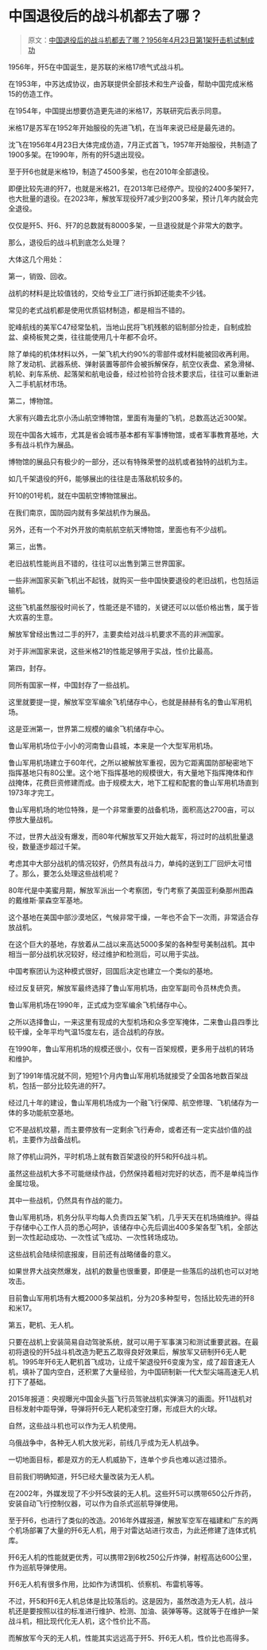 # 中国退役后的战斗机都去了哪？

> 原文：[中国退役后的战斗机都去了哪？1956年4月23日第1架歼击机试制成功](https://baijiahao.baidu.com/s?id=1797044635206499754&wfr=spider&for=pc)

1956年，歼5在中国诞生，是苏联的米格17喷气式战斗机。

在1953年，中苏达成协议，由苏联提供全部技术和生产设备，帮助中国完成米格15的仿造工作。

在1954年，中国提出想要仿造更先进的米格17，苏联研究后表示同意。

米格17是苏军在1952年开始服役的先进飞机，在当年来说已经是最先进的。

沈飞在1956年4月23日大体完成仿造，7月正式首飞，1957年开始服役，共制造了1900多架。在1990年，所有的歼5退出现役。

至于歼6也就是米格19，制造了4500多架，也在2010年全部退役。

即便比较先进的歼7，也就是米格21，在2013年已经停产。现役的2400多架歼7，也大批量的退役。在2023年，解放军现役歼7减少到200多架，预计几年内就会完全退役。

仅仅是歼5、歼6、歼7的总数就有8000多架，一旦退役就是个非常大的数字。

那么，退役后的战斗机到底怎么处理？

大体这几个用处：

第一，销毁、回收。

战机的材料是比较值钱的，交给专业工厂进行拆卸还能卖不少钱。

常见的老式战机都是使用优质铝材制造，都是相当不错的。

驼峰航线的美军C47经常坠机，当地山民将飞机残骸的铝制部分捡走，自制成脸盆、桌椅板凳之类，往往能使用几十年都不会坏。

除了单纯的机体材料以外，一架飞机大约90%的零部件或材料能被回收再利用。除了发动机、武器系统、弹射装置等部件会被拆解保存，航空仪表盘、紧急滑梯、机轮、刹车系统、起落架和航电设备，经过检验符合技术要求后，往往可以重新进入二手机航材市场。

第二，博物馆。

大家有兴趣去北京小汤山航空博物馆，里面有海量的飞机，总数高达近300架。

现在中国各大城市，尤其是省会城市基本都有军事博物馆，或者军事教育基地，大多有战斗机作为展品。

博物馆的展品只有极少的一部分，还以有特殊荣誉的战机或者独特的战机为主。

如几千架退役的歼6，能够展出的往往是击落敌机较多的。

歼10的01号机，就在中国航空博物馆展出。

在我们南京，国防园内就有多架战机作为展品。

另外，还有一个不对外开放的南航航空航天博物馆，里面也有不少战机。

第三，出售。

老旧战机性能尚且不错的，往往可以出售到第三世界国家。

一些非洲国家买新飞机出不起钱，就购买一些中国快要退役的老旧战机，也包括运输机。

这些飞机虽然服役时间长了，性能还是不错的，关键还可以以低价格出售，属于皆大欢喜的生意。

解放军曾经出售过二手的歼7，主要卖给对战斗机要求不高的非洲国家。

对于非洲国家来说，这些米格21的性能足够用于实战，性价比最高。

第四，封存。

同所有国家一样，中国封存了一些战机。

这里就要提一提，解放军空军编余飞机储存中心，也就是赫赫有名的鲁山军用机场。

这是亚洲第一，世界第二规模的编余飞机储存中心。

鲁山军用机场位于小小的河南鲁山县城，本来是一个大型军用机场。

鲁山军用机场建立于60年代，之所以被解放军重视，因为它距离国防部秘密地下指挥基地只有80公里。这个地下指挥基地的规模很大，有大量地下指挥掩体和作战掩体，花费巨资修建而成。由于规模太大，地下工程和配套的鲁山军用机场直到1973年才完工。

鲁山军用机场的地位特殊，是一个非常重要的战备机场，面积高达2700亩，可以停放大量战机。

不过，世界大战没有爆发，而80年代解放军又开始大裁军，将过时的战机批量退役，数量逐步超过千架。

考虑其中大部分战机的情况较好，仍然具有战斗力，单纯的送到工厂回炉太可惜了。那么，要怎么处理这些战机呢？

80年代是中美蜜月期，解放军派出一个考察团，专门考察了美国亚利桑那州图森的戴维斯·蒙森空军基地。

这个基地在美国中部沙漠地区，气候非常干燥，一年也不会下一次雨，非常适合存放战机。

在这个巨大的基地，存放着从二战以来高达5000多架的各种型号美制战机。其中相当一部分战机状况较好，经过维护和检测后，可以用于实战。

中国考察团认为这种模式很好，回国后决定也建立一个类似的基地。

经过反复研究，解放军最终选择了鲁山军用机场，由空军副司令员林虎负责。

鲁山军用机场在1990年，正式成为空军编余飞机储存中心。

之所以选择鲁山，一来这里有现成的大型机场和众多空军掩体，二来鲁山县四季比较干燥，全年平均气温15度左右，适合战机的存放。

在1990年，鲁山军用机场的规模还很小，仅有一百架规模，更多用于战机的转场和维护。

到了1991年情况就不同，短短1个月内鲁山军用机场就接受了全国各地数百架战机，包括一部分比较先进的歼7。

经过几十年的建设，鲁山军用机场成为一个融飞行保障、航空修理、飞机储存为一体的多功能航空基地。

它不是战机坟墓，而主要停放有一定剩余飞行寿命，或者还有一定实战价值的战机，主要作为战备战机。

除了停机山洞外，平时机场上就有数百架退役的歼5和歼6战斗机。

虽然这些战机大多不可能继续作战，仍然保持着相对完好的状态，而不是单纯当作金属垃圾。

其中一些战机，仍然具有作战的能力。

鲁山军用机场，机务分队平均每人负责四五架飞机，几乎天天在机场搞维护。得益于存储中心工作人员的悉心呵护，该储存中心先后调出400多架各型飞机，全部达到一次性起动成功、一次性试飞成功、一次性转场成功。

这些战机会陆续彻底报废，目前还有战略储备的意义。

如果世界大战突然爆发，战机的数量也很重要，即便是一些落后的战机也可以对地攻击。

目前鲁山军用机场有大概2000多架战机，分为20多种型号，包括比较先进的歼8和米17。

第五，靶机、无人机。

只要在战机上安装简易自动驾驶系统，就可以用于军事演习和测试重要武器。在最初将退役的歼5战斗机改造为靶五乙取得良好效果后，解放军又研制歼6无人靶机。1995年歼6无人靶机首飞成功，让成千架退役歼6变废为宝，成了超音速无人机，填补了国内空白，还积累了大量经验，为中国研制新一代大型尖端高速无人机打下了基础。

2015年报道：央视曝光中国金头盔飞行员驾驶战机实弹演习的画面。歼11战机对目标发射中距导弹，导弹将歼6无人靶机凌空打爆，形成巨大的火球。

自然，这些战斗机也可以作为无人机使用。

乌俄战争中，各种无人机大放光彩，前线几乎成为无人机战争。

一切地面目标，都是双方的无人机威胁下，连单个步兵也难以逃过猎杀。

目前我们明确知道，歼5已经大量改装为无人机。

在2002年，外媒发现了不少歼5改装的无人机。这些歼5可以携带650公斤炸药，安装自动飞行控制仪器，可以作为自杀式巡航导弹使用。

至于歼6，也进行了类似的改造。2016年外媒报道，解放军空军在福建和广东的两个机场部署了大量的歼6无人机，用于对雷达站进行攻击，为此还修建了连体式机库。

歼6无人机的性能就更优秀，可以携带2到6枚250公斤炸弹，射程高达600公里，作为巡航导弹使用。

歼6无人机有很多作用，比如作为诱饵机、侦察机、布雷机等等。

不过，歼5和歼6无人机总体是比较落后的。这是因为，虽然改造为无人机，战斗机还是要按照以往的标准进行维护、检测、加油、装弹等等。这就等于在维护一架战斗机，相比现代化无人机，这个性价比不高。

而解放军今天的无人机，性能其实远远高于歼5、歼6无人机，性价比也高得多。